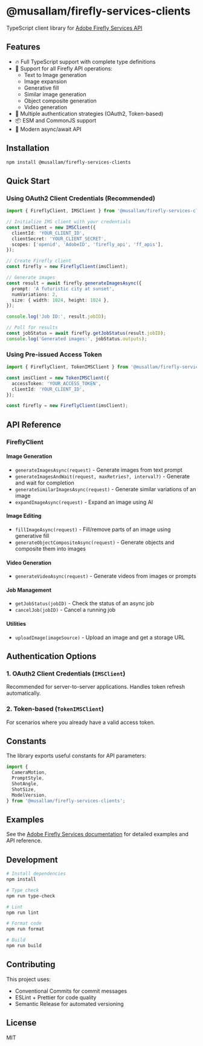 # @musallam/firefly-services-clients

TypeScript client library for [Adobe Firefly Services API](https://developer.adobe.com/firefly-services/docs/guides/)

## Features

- 🔥 Full TypeScript support with complete type definitions
- 🎨 Support for all Firefly API operations:
  - Text to Image generation
  - Image expansion
  - Generative fill
  - Similar image generation
  - Object composite generation
  - Video generation
- 🔐 Multiple authentication strategies (OAuth2, Token-based)
- 📦 ESM and CommonJS support
- 🚀 Modern async/await API

## Installation

```bash
npm install @musallam/firefly-services-clients
```

## Quick Start

### Using OAuth2 Client Credentials (Recommended)

```typescript
import { FireflyClient, IMSClient } from '@musallam/firefly-services-clients';

// Initialize IMS client with your credentials
const imsClient = new IMSClient({
  clientId: 'YOUR_CLIENT_ID',
  clientSecret: 'YOUR_CLIENT_SECRET',
  scopes: ['openid', 'AdobeID', 'firefly_api', 'ff_apis'],
});

// Create Firefly client
const firefly = new FireflyClient(imsClient);

// Generate images
const result = await firefly.generateImagesAsync({
  prompt: 'A futuristic city at sunset',
  numVariations: 2,
  size: { width: 1024, height: 1024 },
});

console.log('Job ID:', result.jobID);

// Poll for results
const jobStatus = await firefly.getJobStatus(result.jobID);
console.log('Generated images:', jobStatus.outputs);
```

### Using Pre-issued Access Token

```typescript
import { FireflyClient, TokenIMSClient } from '@musallam/firefly-services-clients';

const imsClient = new TokenIMSClient({
  accessToken: 'YOUR_ACCESS_TOKEN',
  clientId: 'YOUR_CLIENT_ID',
});

const firefly = new FireflyClient(imsClient);
```

## API Reference

### FireflyClient

#### Image Generation

- `generateImagesAsync(request)` - Generate images from text prompt
- `generateImagesAndWait(request, maxRetries?, interval?)` - Generate and wait for completion
- `generateSimilarImagesAsync(request)` - Generate similar variations of an image
- `expandImageAsync(request)` - Expand an image using AI

#### Image Editing

- `fillImageAsync(request)` - Fill/remove parts of an image using generative fill
- `generateObjectCompositeAsync(request)` - Generate objects and composite them into images

#### Video Generation

- `generateVideoAsync(request)` - Generate videos from images or prompts

#### Job Management

- `getJobStatus(jobID)` - Check the status of an async job
- `cancelJob(jobID)` - Cancel a running job

#### Utilities

- `uploadImage(imageSource)` - Upload an image and get a storage URL

## Authentication Options

### 1. OAuth2 Client Credentials (`IMSClient`)

Recommended for server-to-server applications. Handles token refresh automatically.

### 2. Token-based (`TokenIMSClient`)

For scenarios where you already have a valid access token.

## Constants

The library exports useful constants for API parameters:

```typescript
import {
  CameraMotion,
  PromptStyle,
  ShotAngle,
  ShotSize,
  ModelVersion,
} from '@musallam/firefly-services-clients';
```

## Examples

See the [Adobe Firefly Services documentation](https://developer.adobe.com/firefly-services/docs/guides/) for detailed examples and API reference.

## Development

```bash
# Install dependencies
npm install

# Type check
npm run type-check

# Lint
npm run lint

# Format code
npm run format

# Build
npm run build
```

## Contributing

This project uses:

- Conventional Commits for commit messages
- ESLint + Prettier for code quality
- Semantic Release for automated versioning

## License

MIT
